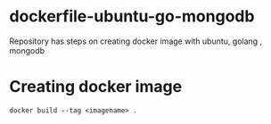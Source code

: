 # dockerfile-ubuntu-go-mongodb
Repository has steps on creating docker image with ubuntu, golang , mongodb

# Creating docker image
```shell
docker build --tag <imagename> .
```
